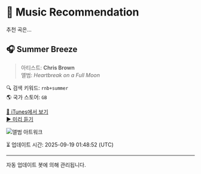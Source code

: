 
# 🎵 Music Recommendation

추천 곡은...

## 🎧 Summer Breeze  
> 아티스트: **Chris Brown**  
> 앨범: _Heartbreak on a Full Moon_  

🔍 검색 키워드: `rnb+summer`  
🌎 국가 스토어: `GB`

[🔗 iTunes에서 보기](https://music.apple.com/gb/album/summer-breeze/1293916276?i=1293917270&uo=4)  
[▶️ 미리 듣기](https://audio-ssl.itunes.apple.com/itunes-assets/AudioPreview112/v4/3a/c0/b3/3ac0b341-c98a-0092-cc9a-112827d7e338/mzaf_17137438599936413129.plus.aac.p.m4a)

![앨범 아트워크](https://is1-ssl.mzstatic.com/image/thumb/Music125/v4/0e/79/86/0e798631-1a91-4a73-9db6-80d87c7e550b/886446781471.jpg/100x100bb.jpg)

⏳ 업데이트 시간: 2025-09-19 01:48:52 (UTC)

---
자동 업데이트 봇에 의해 관리됩니다.

